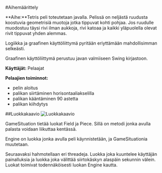 #Aihemäärittely


**Aihe:**Tetris peli toteutetaan javalla. Pelissä on neljästä ruudusta koostuvia geometrisiä muotoja jotka tippuvat kohti pohjaa. Jos ruudulle muodostuu täysi rivi ilman aukkoja, rivi katoaa ja kaikki yläpuolella olevat rivit tippuvat yhden alemmas.


Logiikka ja graafinen käyttöliittymä pyritään eriyttämään mahdollisimman selkeästi.

Graafinen käyttöliittymä perustuu javan valmiiseen Swing kirjastoon.

**Käyttäjät:** Pelaajat

**Pelaajien toiminnot:**
- pelin aloitus
- palikan siirtäminen horisontaaliakselilla
- palikan kääntäminen 90 astetta
- palikan kiihdytys


##Luokkakaavio
![Luokkakaavio](/Dokumentaatio/LuokkaKaavio.png)

GameSituation tietää luokat Field ja Piece. Sillä on metodi jonka avulla palasta voidaan liikuttaa kentässä.

Engine on luokka jonka avulla peli käynnistetään, ja GameSituationia muutetaan.

Seuraavaksi hahmotellaan eri threadeja. Luokka joka kuuntelee käyttäjän painalluksia ja luokka joka välittää siirtokäskyn alaspäin sekunnin välein. Luokat toimivat todennäköisesti luokan Engine kautta.